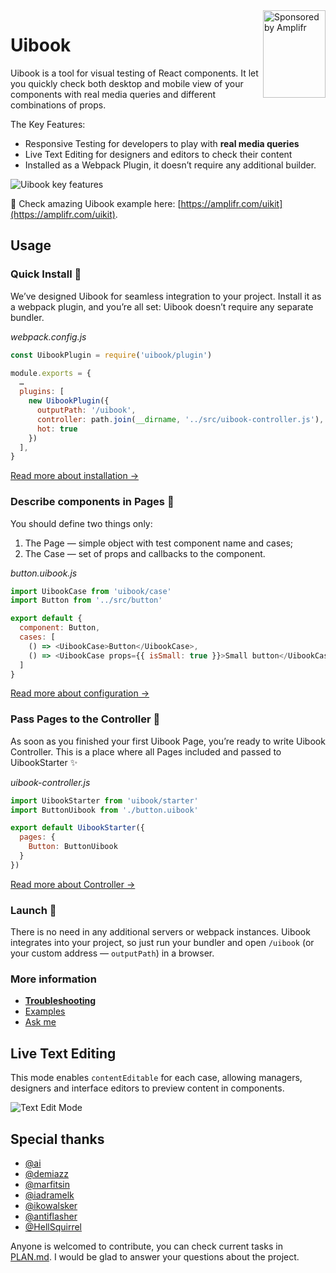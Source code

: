 
<a href="https://amplifr.com/?utm_source=uibook">
  <img width="100" height="140" align="right"
    alt="Sponsored by Amplifr" src="https://amplifr-direct.s3-eu-west-1.amazonaws.com/social_images/image/37b580d9-3668-4005-8d5a-137de3a3e77c.png" />
</a>


# Uibook

Uibook is a tool for visual testing of React components. It let you quickly
check both desktop and mobile view of your components with real media queries
and different combinations of props.

The Key Features:
- Responsive Testing for developers to play with **real media queries**
- Live Text Editing for designers and editors to check their content
- Installed as a Webpack Plugin, it doesn’t require any additional builder.

<img src="/docs/uibook.gif" align="center" alt="Uibook key features" >

:triangular_flag_on_post: Check amazing Uibook example here:
[https://amplifr.com/uikit](https://amplifr.com/uikit).

## Usage

### Quick Install :hatching_chick:

We’ve designed Uibook for seamless integration to your project.
Install it as a webpack plugin, and you’re all set:
Uibook doesn’t require any separate bundler.

_webpack.config.js_
```js
const UibookPlugin = require('uibook/plugin')

module.exports = {
  …
  plugins: [
    new UibookPlugin({
      outputPath: '/uibook',
      controller: path.join(__dirname, '../src/uibook-controller.js'),
      hot: true
    })
  ],
}
```

[Read more about installation →](docs/install.md)

### Describe components in Pages :hatched_chick:

You should define two things only:

1. The Page — simple object with test component name and cases;
2. The Case — set of props and callbacks to the component.

_button.uibook.js_
```js
import UibookCase from 'uibook/case'
import Button from '../src/button'

export default {
  component: Button,
  cases: [
    () => <UibookCase>Button</UibookCase>,
    () => <UibookCase props={{ isSmall: true }}>Small button</UibookCase>
  ]
}
```

[Read more about configuration →](docs/configure.md)

### Pass Pages to the Controller :baby_chick:

As soon as you finished your first Uibook Page, you’re ready
to write Uibook Controller. This is a place where all
Pages included and passed to UibookStarter :sparkles:

_uibook-controller.js_
```js
import UibookStarter from 'uibook/starter'
import ButtonUibook from './button.uibook'

export default UibookStarter({
  pages: {
    Button: ButtonUibook
  }
})
```

[Read more about Controller →](docs/controller.md)

### Launch :rocket:

There is no need in any additional servers or webpack instances.
Uibook integrates into your project, so just run your bundler
and open `/uibook` (or your custom address — `outputPath`) in a browser.

### More information

- **[Troubleshooting](docs/troubleshooting.md)**
- [Examples](docs/examples.md)
- [Ask me](https://twitter.com/vitaliirizo)

## Live Text Editing

This mode enables `contentEditable` for each case, allowing managers,
designers and interface editors to preview content in components.

<img src="/docs/text-edit-mode.gif" align="center" alt="Text Edit Mode" >

## Special thanks

- [@ai](https://github.com/ai)
- [@demiazz](https://github.com/demiazz)
- [@marfitsin](https://github.com/marfitsin)
- [@iadramelk](https://github.com/iadramelk)
- [@ikowalsker](https://www.facebook.com/ikowalsker)
- [@antiflasher](https://github.com/antiflasher)
- [@HellSquirrel](https://github.com/HellSquirrel)

Anyone is welcomed to contribute, you can check current tasks
in [PLAN.md](PLAN.md). I would be glad to answer your questions
about the project.
